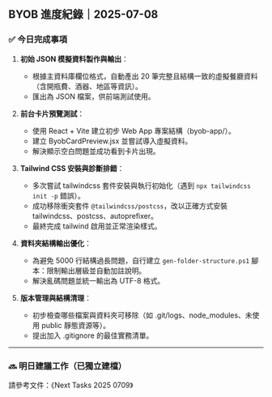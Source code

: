 ## BYOB 進度紀錄｜2025-07-08

### ✅ 今日完成事項

1. **初始 JSON 模擬資料製作與輸出**：

   * 根據主資料庫欄位格式，自動產出 20 筆完整且結構一致的虛擬餐廳資料（含開瓶費、酒器、地區等資訊）。
   * 匯出為 JSON 檔案，供前端測試使用。

2. **前台卡片預覽測試**：

   * 使用 React + Vite 建立初步 Web App 專案結構（byob-app/）。
   * 建立 ByobCardPreview\.jsx 並嘗試導入虛擬資料。
   * 解決顯示空白問題並成功看到卡片出現。

3. **Tailwind CSS 安裝與診斷排錯**：

   * 多次嘗試 tailwindcss 套件安裝與執行初始化（遇到 `npx tailwindcss init -p` 錯誤）。
   * 成功移除衝突套件 `@tailwindcss/postcss`，改以正確方式安裝 tailwindcss、postcss、autoprefixer。
   * 最終完成 tailwind 啟用並正常渲染樣式。

4. **資料夾結構輸出優化**：

   * 為避免 5000 行結構過長問題，自行建立 `gen-folder-structure.ps1` 腳本：限制輸出層級並自動加註說明。
   * 解決亂碼問題並統一輸出為 UTF-8 格式。

5. **版本管理與結構清理**：

   * 初步檢查哪些檔案與資料夾可移除（如 .git/logs、node\_modules、未使用 public 靜態資源等）。
   * 提出加入 .gitignore 的最佳實務清單。

---

### 🔜 明日建議工作（已獨立建檔）

請參考文件：《Next Tasks 2025 0709》
